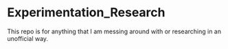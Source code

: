 # Experimentation_Research
This repo is for anything that I am messing around with or researching in an unofficial way.
